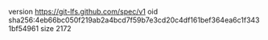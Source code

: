 version https://git-lfs.github.com/spec/v1
oid sha256:4eb66bc050f219ab2a4bcd7f59b7e3cd20c4df161bef364ea6c1f3431bf54961
size 2172
